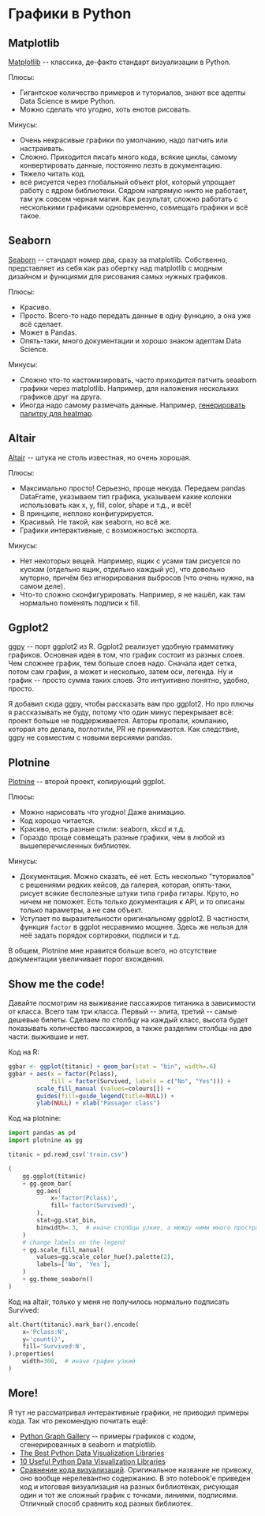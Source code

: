 # Графики в Python

## Matplotlib

[Matplotlib](https://matplotlib.org/) -- классика, де-факто стандарт визуализации в Python.

Плюсы:

+ Гигантское количество примеров и туториалов, знают все адепты Data Science в мире Python.
+ Можно сделать что угодно, хоть енотов рисовать.

Минусы:

+ Очень некрасивые графики по умолчанию, надо патчить или настраивать.
+ Сложно. Приходится писать много кода, всякие циклы, самому конвертировать данные, постоянно лезть в документацию.
+ Тяжело читать код.
+ всё рисуется через глобальный объект plot, который упрощает работу с ядром библиотеки. Сядром напрямую никто не работает, там уж совсем черная магия. Как результат, сложно работать с несколькими графиками одновременно, совмещать графики и всё такое.

## Seaborn

[Seaborn](https://seaborn.pydata.org/) -- стандарт номер два, сразу за matplotlib. Собственно, представляет из себя как раз обертку над matplotlib с модным дизайном и функциями для рисования самых нужных графиков.

Плюсы:

+ Красиво.
+ Просто. Всего-то надо передать данные в одну функцию, а она уже всё сделает.
+ Может в Pandas.
+ Опять-таки, много документации и хорошо знаком адептам Data Science.

Минусы:

+ Сложно что-то кастомизировать, часто приходится патчить seaaborn графики через matplotlib. Например, для наложения нескольких графиков друг на друга.
+ Иногда надо самому размечать данные. Например, [генерировать палитру для heatmap](https://seaborn.pydata.org/examples/structured_heatmap.html).

## Altair

[Altair](https://github.com/altair-viz/altair) -- штука не столь известная, но очень хорошая.

Плюсы:

+ Максимально просто! Серьезно, проще некуда. Передаем pandas DataFrame, указываем тип графика, указываем какие колонки использовать как x, y, fill, color, shape и т.д., и всё!
+ В принципе, неплохо конфигурируется.
+ Красивый. Не такой, как seaborn, но всё же.
+ Графики интерактивные, с возможностью экспорта.

Минусы:

+ Нет некоторых вещей. Например, ящик с усами там рисуется по кускам (отдельно ящик, отдельно каждый ус), что довольно муторно, причём без игнорирования выбросов (что очень нужно, на самом деле).
+ Что-то сложно сконфигурировать. Например, я не нашёл, как там нормально поменять подписи к fill.

## Ggplot2

[ggpy](https://github.com/yhat/ggpy) -- порт ggplot2 из R. Ggplot2 реализует удобную грамматику графиков. Основная идея в том, что график состоит из разных слоев. Чем сложнее график, тем больше слоев надо. Сначала идет сетка, потом сам график, а может и несколько, затем оси, легенда. Ну и график -- просто сумма таких слоев. Это интуитивно понятно, удобно, просто.

Я добавил сюда ggpy, чтобы рассказать вам про ggplot2. Но про плючы я рассказывать не буду, потому что один минус перекрывает всё: проект больше не поддерживается. Авторы пропали, компанию, которая это делала, поглотили, PR не принимаются. Как следствие, ggpy не совместим с новыми версиями pandas.

## Plotnine

[Plotnine](https://github.com/has2k1/plotnine) -- второй проект, копирующий ggplot.

Плюсы:

+ Можно нарисовать что угодно! Даже анимацию.
+ Код хорошо читается.
+ Красиво, есть разные стили: seaborn, xkcd и т.д.
+ Гораздо проще совмещать разные графики, чем в любой из вышеперечисленных библиотек.

Минусы:

+ Документация. Можно сказать, её нет. Есть несколько "туториалов" с решениями редких кейсов, да галерея, которая, опять-таки, рисует всякие бесполезные штуки типа грифа гитары. Круто, но ничем не поможет. Есть только документация к API, и то описаны только параметры, а не сам объект.
+ Уступает по выразительности оригинальному ggplot2. В частности, функция `factor` в ggplot несравнимо мощнее. Здесь же нельзя для неё задать порядок сортировки, подписи и т.д.

В общем, Plotnine мне нравится больше всего, но отсутствие документации увеличивает порог вхождения.

## Show me the code!

Давайте посмотрим на выживание пассажиров титаника в зависимости от класса. Всего там три класса. Первый -- элита, третий -- самые дешевые билеты. Сделаем по столбцу на каждый класс, высота будет показывать количество пассажиров, а также разделим столбцы на две части: выжившие и нет.

Код на R:

```r
ggbar <- ggplot(titanic) + geom_bar(stat = "bin", width=.6)
ggbar + aes(x = factor(Pclass),
            fill = factor(Survived, labels = c("No", "Yes"))) +
        scale_fill_manual (values=colours[]) +
        guides(fill=guide_legend(title=NULL)) +
        ylab(NULL) + xlab("Passager class")
```

Код на plotnine:

```python
import pandas as pd
import plotnine as gg

titanic = pd.read_csv('train.csv')

(
    gg.ggplot(titanic)
    + gg.geom_bar(
        gg.aes(
            x='factor(Pclass)',
            fill='factor(Survived)',
        ),
        stat=gg.stat_bin,
        binwidth=.3,  # иначе столбцы узкие, а между ними много пространства
    )
    # change labels on the legend
    + gg.scale_fill_manual(
        values=gg.scale_color_hue().palette(2),
        labels=['No', 'Yes'],
    )
    + gg.theme_seaborn()
)
```

Код на altair, только у меня не получилось нормально подписать Survived:

```python
alt.Chart(titanic).mark_bar().encode(
    x='Pclass:N',
    y='count()',
    fill='Survived:N',
).properties(
    width=300,  # иначе график узкий
)
```

## More!

Я тут не рассматривал интерактивные графики, не приводил примеры кода. Так что рекомендую почитать ещё:

+ [Python Graph Gallery](https://python-graph-gallery.com/all-charts/) -- примеры графиков с кодом, сгенерированных в seaborn и matplotlib.
+ [The Best Python Data Visualization Libraries](https://www.fusioncharts.com/blog/best-python-data-visualization-libraries/)
+ [10 Useful Python Data Visualization Libraries](https://mode.com/blog/python-data-visualization-libraries)
+ [Сравнение кода визуализаций](https://nipunbatra.github.io/blog/2017/50-ggplot-python-1.html). Оригинальное название не привожу, оно вообще нерелевантно содержанию. В это notebook'е приведен код и итоговая визуализация на разных библиотеках, рисующая один и тот же сложный график с точками, линиями, подписями. Отличный способ сравнить код разных библиотек.
